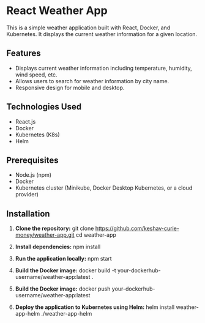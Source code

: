 # React Weather App

This is a simple weather application built with React, Docker, and Kubernetes. It displays the current weather information for a given location.

## Features

- Displays current weather information including temperature, humidity, wind speed, etc.
- Allows users to search for weather information by city name.
- Responsive design for mobile and desktop.

## Technologies Used

- React.js
- Docker
- Kubernetes (K8s)
- Helm

## Prerequisites

- Node.js (npm)
- Docker
- Kubernetes cluster (Minikube, Docker Desktop Kubernetes, or a cloud provider)

## Installation

1. **Clone the repository:**
   git clone https://github.com/keshav-curie-money/weather-app.git
   cd weather-app

2. **Install dependencies:**
   npm install

3. **Run the application locally:**
   npm start

4. **Build the Docker image:**
   docker build -t your-dockerhub-username/weather-app:latest .

5. **Build the Docker image:**
   docker push your-dockerhub-username/weather-app:latest

6. **Deploy the application to Kubernetes using Helm:**
   helm install weather-app-helm ./weather-app-helm
